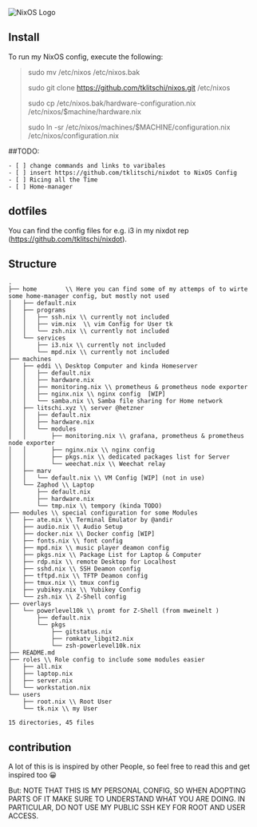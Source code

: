 ![NixOS Logo](https://camo.githubusercontent.com/e18a77abf36b84656ddaa1e79fed706c9d3e8cfd/68747470733a2f2f6e69786f732e6f72672f6c6f676f2f6e69786f732d68697265732e706e67)

## Install 
To run my NixOS config, execute the following:

> sudo mv /etc/nixos /etc/nixos.bak
> 
> sudo git clone https://github.com/tklitschi/nixos.git /etc/nixos
> 
> sudo cp /etc/nixos.bak/hardware-configuration.nix /etc/nixos/$machine/hardware.nix
> 
> sudo ln -sr /etc/nixos/machines/$MACHINE/configuration.nix /etc/nixos/configuration.nix

##TODO:

    - [ ] change commands and links to varibales
    - [ ] insert https://github.com/tklitschi/nixdot to NixOS Config
    - [ ] Ricing all the Time
    - [ ] Home-manager

## dotfiles
You can find the config files for e.g. i3 in my nixdot rep (https://github.com/tklitschi/nixdot).

## Structure
```
.
├── home        \\ Here you can find some of my attemps of to wirte some home-manager config, but mostly not used
│   ├── default.nix 
│   ├── programs
│   │   ├── ssh.nix \\ currently not included
│   │   ├── vim.nix  \\ vim Config for User tk
│   │   └── zsh.nix \\ currently not included
│   └── services
│       ├── i3.nix \\ currently not included
│       └── mpd.nix \\ currently not included
├── machines
│   ├── eddi \\ Desktop Computer and kinda Homeserver   
│   │   ├── default.nix
│   │   ├── hardware.nix
│   │   ├── monitoring.nix \\ prometheus & prometheus node exporter
│   │   ├── nginx.nix \\ nginx config  [WIP]
│   │   └── samba.nix \\ Samba file sharing for Home network
│   ├── litschi.xyz \\ server @hetzner
│   │   ├── default.nix
│   │   ├── hardware.nix
│   │   └── modules
│   │       ├── monitoring.nix \\ grafana, prometheus & prometheus node exporter
│   │       ├── nginx.nix \\ nginx config
│   │       ├── pkgs.nix \\ dedicated packages list for Server
│   │       └── weechat.nix \\ Weechat relay
│   ├── marv
│   │   └── default.nix \\ VM Config [WIP] (not in use)
│   └── Zaphod \\ Laptop
│       ├── default.nix
│       ├── hardware.nix
│       └── tmp.nix \\ tempory (kinda TODO)
├── modules \\ special configuration for some Modules 
│   ├── ate.nix \\ Terminal Emulator by @andir
│   ├── audio.nix \\ Audio Setup
│   ├── docker.nix \\ Docker config [WIP]
│   ├── fonts.nix \\ font config    
│   ├── mpd.nix \\ music player deamon config
│   ├── pkgs.nix \\ Package List for Laptop & Computer
│   ├── rdp.nix \\ remote Desktop for Localhost
│   ├── sshd.nix \\ SSH Deamon config
│   ├── tftpd.nix \\ TFTP Deamon config
│   ├── tmux.nix \\ tmux config
│   ├── yubikey.nix \\ Yubikey Config
│   └── zsh.nix \\ Z-Shell config
├── overlays
│   └── powerlevel10k \\ promt for Z-Shell (from mweinelt )
│       ├── default.nix
│       └── pkgs
│           ├── gitstatus.nix
│           ├── romkatv_libgit2.nix
│           └── zsh-powerlevel10k.nix
├── README.md 
├── roles \\ Role config to include some modules easier
│   ├── all.nix
│   ├── laptop.nix
│   ├── server.nix
│   └── workstation.nix
└── users
    ├── root.nix \\ Root User
    └── tk.nix \\ my User

15 directories, 45 files
```
## contribution 
A lot of this is is inspired by other People, so feel free to read this and get inspired too :grinning:	

But: NOTE THAT THIS IS MY PERSONAL CONFIG, SO WHEN ADOPTING PARTS OF IT MAKE SURE TO UNDERSTAND WHAT YOU ARE DOING. IN PARTICULAR, DO NOT USE MY PUBLIC SSH KEY FOR ROOT AND USER ACCESS.


